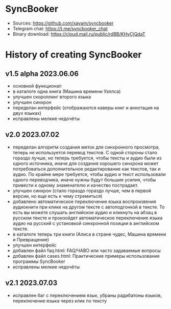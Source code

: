 # SyncBooker

- Sources: https://github.com/xayam/syncbooker
- Telegram chat: https://t.me/syncbooker_chat
- Binary download: https://cloud.mail.ru/public/rdBB/KHvCjQdaT

# History of creating SyncBooker

## v1.5 alpha 2023.06.06
- основной функционал
- в каталоге одна книга (Машина времени Уэллса)
- улучшен скороллинг второго языка
- улучшен синхрон
- переделан интерфейс (отображаются каверы книг и аннотация на двух языках)
- исправлены мелкие недочёты

## v2.0 2023.07.02
- переделан алгоритм создания меток для синхронного просмотра, теперь не используется перевод текстов. С одной стороны стало гораздо лучше, но теперь требуется, чтобы тексты и аудио были из одного источника, иначе для создания хорошего синхрона может потребоваться дополнительное редактирование как текстов, так и аудио. По крайне мере требуется, чтобы аудио и текст использовали одного переводчика, иначе нужны будут большие усилия, чтобы привести к одному знаменателю и качество пострадает.
- улучшен синхрон (стало гораздо гораздо лучше, чем в первой версии, но еще есть к чему стремиться)
- добавлено автоматическое переключение языка воспроизвения аудиокниги при клике на другом тексте с автоподгонкой в тексте. То есть вы можете слушать английское аудио и кликнуть на абзац в русском тексте и произойдет автоматическое переключение языка аудио на русский с установкой синхронной позиции в английском тексте.
- в каталоге теперь три книги (Алиса в стране чудес, Машина времени и Превращение)
- улучшен интерфейс
- добавлен файл faq.html: FAQ/ЧАВО или часто задаваемые вопросы
- добавлен файл cases.html: Практические примеры использования программы SyncBooker
- исправлены мелкие недочёты

## v2.1 2023.07.03

- исправлен баг с переключением язык, убраны радибатоны языков, переключение языка через клик по тексту

